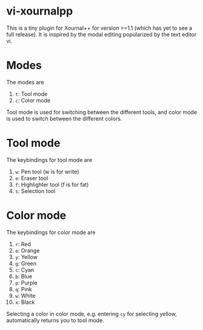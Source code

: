 # vi-xournalpp
This is a tiny plugin for Xournal++ for version >=1.1
(which has yet to see a full release).
It is inspired by the modal editing popularized
by the text editor vi. 

# Modes
The modes are

1. `t`: Tool mode
2. `c`: Color mode

Tool mode is used for switching between the different tools,
and color mode is used to switch between the different colors.

# Tool mode
The keybindings for tool mode are

1. `w`: Pen tool (w is for write)
2. `e`: Eraser tool
3. `f`: Highlighter tool (f is for fat)
4. `s`: Selection tool

# Color mode
The keybindings for color mode are

1. `r`: Red
2. `o`: Orange
3. `y`: Yellow
4. `g`: Green
5. `c`: Cyan
6. `b`: Blue
7. `p`: Purple
8. `q`: Pink
9. `w`: White
10. `x`: Black

Selecting a color in color mode, 
e.g. entering `cy` for selecting yellow,
automatically returns you to tool mode.

